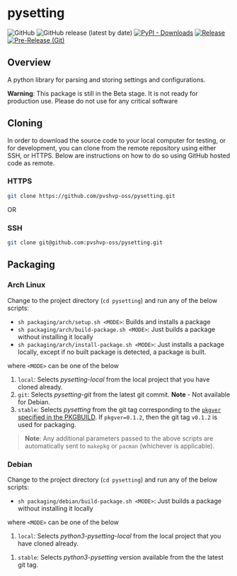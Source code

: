 
# pysetting

![GitHub](https://img.shields.io/github/license/pvshvp-oss/pysetting)
![GitHub release (latest by date)](https://img.shields.io/github/v/release/pvshvp-oss/pysetting)
[![PyPI - Downloads](https://img.shields.io/pypi/dm/pysetting?link=https%3A%2F%2Fpypi.org%2Fproject%2Fpysetting%2F)](https://pypi.org/project/pysetting/)
[![Release](https://github.com/pvshvp-oss/pysetting/actions/workflows/release.yml/badge.svg)](https://github.com/pvshvp-oss/pysetting/actions/workflows/release.yml)
[![Pre-Release (Git)](https://github.com/pvshvp-oss/pysetting/actions/workflows/pre_release.yml/badge.svg)](https://github.com/pvshvp-oss/pysetting/actions/workflows/pre_release.yml)

## Overview

A python library for parsing and storing settings and configurations.

**Warning**: This package is still in the Beta stage. It is not ready for production use. Please do not use for any critical software

<!-- ## [PLEASE CLICK HERE](https://github.com/pvshvp-oss/pysetting/index.html) for the full documentation -->

## Cloning

In order to download the source code to your local computer for testing, or for development, you can clone from the remote repository using either SSH, or HTTPS. Below are instructions on how to do so using GitHub hosted code as remote.

### HTTPS

```bash
git clone https://github.com/pvshvp-oss/pysetting.git 
```

OR

### SSH

```bash
git clone git@github.com:pvshvp-oss/pysetting.git
```

## Packaging

### Arch Linux

Change to the project directory (`cd pysetting`) and run any of the below scripts:
- `sh packaging/arch/setup.sh <MODE>`: Builds and installs a package
- `sh packaging/arch/build-package.sh <MODE>`: Just builds a package without installing it locally
- `sh packaging/arch/install-package.sh <MODE>`: Just installs a package locally, except if no built package is detected, a package is built.

where `<MODE>` can be one of the below
 1. `local`: Selects *pysetting-local* from the local project that you have cloned already.
 2. `git`: Selects *pysetting-git* from the latest git commit. **Note** - Not available for Debian.
 3. `stable`: Selects *pysetting* from the git tag corresponding to the [`pkgver` specified in the PKGBUILD](https://github.com/pvshvp-oss/pysetting/blob/main/packaging/pysetting/PKGBUILD#L17). If `pkgver=0.1.2`, then the git tag `v0.1.2` is used for packaging. 

> **Note**: Any additional parameters passed to the above scripts are automatically sent to `makepkg` or `pacman` (whichever is applicable).
 
### Debian

Change to the project directory (`cd pysetting`) and run any of the below scripts:
- `sh packaging/debian/build-package.sh <MODE>`: Just builds a package without installing it locally

where `<MODE>` can be one of the below
 1. `local`: Selects *python3-pysetting-local* from the local project that you have cloned already.
 <!-- 2. `git`: Selects *pysetting-git* from the latest git commit. **Note** - Not available for Debian. -->
 1. `stable`: Selects *python3-pysetting* version available from the the latest git tag. 
     

